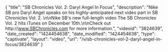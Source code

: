 {
    "title": "SB Chronicles Vol. 2: Daryl Angel In Focus",
    "description": "Nike SB pro Daryl Angel speaks on his highly-anticipated next video part in SB Chronicles Vol. 2. \n\nNike SB's new full-length video The SB Chronicles Vol. 2 hits iTunes on December 10th.\n\nCheck out http:\/\/www.SBChronicles.com for more information.",
    "videoid": "3824639",
    "date_created": "1424454638",
    "date_modified": "1424454638",
    "type": "captivate",
    "layout": "video",
    "url": "\/v\/sb-chronicles-vol-2-daryl-angel-in-focus\/3824639"
}